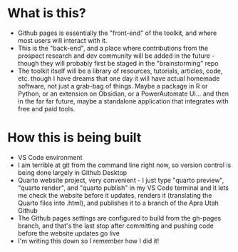 
# What is this?
- Github pages is essentially the "front-end" of the toolkit, and where most users will interact with it.
- This is the "back-end", and a place where contributions from the prospect research and dev community will be added in the future - though they will probably first be staged in the "brainstorming" repo
- The toolkit itself will be a library of resources, tutorials, articles, code, etc. though I have dreams that one day it will have actual homemade software, not just a grab-bag of things. Maybe a package in R or Python, or an extension on Obsidian, or a PowerAutomate UI... and then in the far far future, maybe a standalone application that integrates with free and paid tools.


# How this is being built
- VS Code environment
- I am terrible at git from the command line right now, so version control is being done largely in Github Desktop
- Quarto website project, very convenient - I just type "quarto preview", "quarto render", and "quarto publish" in my VS Code terminal and it lets me check the website before it updates, renders it (translating the Quarto files into .html), and publishes it to a branch of the Apra Utah Github
- The Github pages settings are configured to build from the gh-pages branch, and that's the last stop after committing and pushing code before the website updates go live
- I'm writing this down so I remember how I did it!
